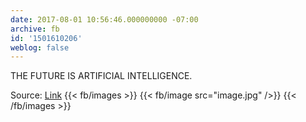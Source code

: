 ```yaml
---
date: 2017-08-01 10:56:46.000000000 -07:00
archive: fb
id: '1501610206'
weblog: false
---
```


THE FUTURE IS ARTIFICIAL INTELLIGENCE.

Source: [Link](https://twitter.com/excitedstate/status/892137581592403968)
{{< fb/images >}}
{{< fb/image src="image.jpg" />}}
{{< /fb/images >}}
